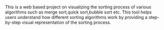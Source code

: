 This is a web based project on visualizing the sorting process of various algorithms such as merge sort,quick sort,bubble sort etc.
This tool helps users understand how different sorting algorithms work by providing a step-by-step visual representation of the sorting process. 
